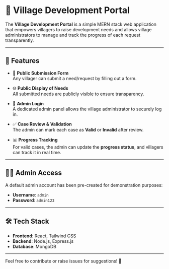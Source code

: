 # 🏡 Village Development Portal

The **Village Development Portal** is a simple MERN stack web application that empowers villagers to raise development needs and allows village administrators to manage and track the progress of each request transparently.

---

## 🌟 Features

- 📝 **Public Submission Form**  
  Any villager can submit a need/request by filling out a form.

- 🌐 **Public Display of Needs**  
  All submitted needs are publicly visible to ensure transparency.

- 🔐 **Admin Login**  
  A dedicated admin panel allows the village administrator to securely log in.

- ✅ **Case Review & Validation**  
  The admin can mark each case as **Valid** or **Invalid** after review.

- 📊 **Progress Tracking**  
  For valid cases, the admin can update the **progress status**, and villagers can track it in real time.

---

## 👮‍♂️ Admin Access

A default admin account has been pre-created for demonstration purposes:

- **Username**: `admin`  
- **Password**: `admin123`

---

## 🛠️ Tech Stack

- **Frontend**: React, Tailwind CSS  
- **Backend**: Node.js, Express.js  
- **Database**: MongoDB

---

Feel free to contribute or raise issues for suggestions! 🚀
